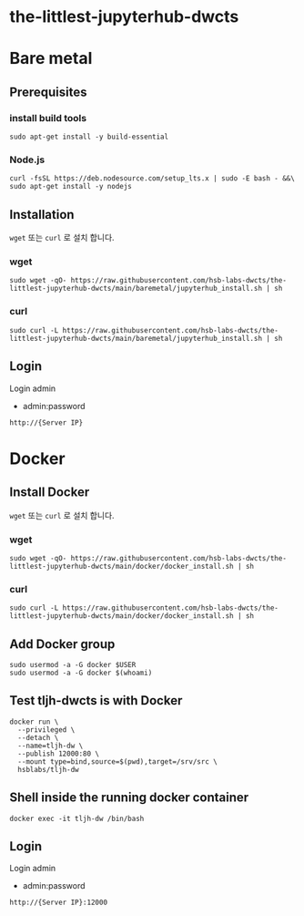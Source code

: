 # the-littlest-jupyterhub-dwcts

# Bare metal

## Prerequisites
### install build tools
```
sudo apt-get install -y build-essential
```
### Node.js
```
curl -fsSL https://deb.nodesource.com/setup_lts.x | sudo -E bash - &&\
sudo apt-get install -y nodejs
```

## Installation
`wget` 또는 `curl` 로 설치 합니다.
### wget
```
sudo wget -qO- https://raw.githubusercontent.com/hsb-labs-dwcts/the-littlest-jupyterhub-dwcts/main/baremetal/jupyterhub_install.sh | sh
```


### curl
```
sudo curl -L https://raw.githubusercontent.com/hsb-labs-dwcts/the-littlest-jupyterhub-dwcts/main/baremetal/jupyterhub_install.sh | sh
```

## Login
Login admin
 - admin:password
```
http://{Server IP}
```

# Docker

## Install Docker

`wget` 또는 `curl` 로 설치 합니다.
### wget
```
sudo wget -qO- https://raw.githubusercontent.com/hsb-labs-dwcts/the-littlest-jupyterhub-dwcts/main/docker/docker_install.sh | sh
```

### curl
```
sudo curl -L https://raw.githubusercontent.com/hsb-labs-dwcts/the-littlest-jupyterhub-dwcts/main/docker/docker_install.sh | sh
```

## Add Docker group
```
sudo usermod -a -G docker $USER
sudo usermod -a -G docker $(whoami)
```

## Test tljh-dwcts is with Docker
```
docker run \
  --privileged \
  --detach \
  --name=tljh-dw \
  --publish 12000:80 \
  --mount type=bind,source=$(pwd),target=/srv/src \
  hsblabs/tljh-dw
```

## Shell inside the running docker container
```
docker exec -it tljh-dw /bin/bash
```

## Login
Login admin
 - admin:password
```
http://{Server IP}:12000
```
